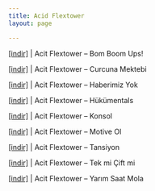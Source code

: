 ```yaml
---
title: Acid Flextower
layout: page

---
```

<a href="https://cloud.mail.ru/public/a12539b7a2f3/Acid%20Flextower%20-%20Boom%20Boom%20Ups%21" target="_blank">[indir]</a> | Acit Flextower &#8211; Bom Boom Ups!

<a href="https://cloud.mail.ru/public/aa66ceea9fc4/Acid%20Flextower%20-%20Curcuna%20Mektebi" target="_blank">[indir]</a> | Acit Flextower &#8211; Curcuna Mektebi

<a href="https://cloud.mail.ru/public/ebe0ef6f2d99/Acid%20Flextower%20-%20Haberimiz%20Yok" target="_blank">[indir]</a> | Acit Flextower &#8211; Haberimiz Yok

<a href="https://cloud.mail.ru/public/0450d60efcb6/Acid%20Flextower%20-%20Hukumentals" target="_blank">[indir]</a> | Acit Flextower &#8211; Hükümentals

<a href="https://cloud.mail.ru/public/0d6966e8896c/Acid%20Flextower%20-%20Konsol" target="_blank">[indir]</a> | Acit Flextower &#8211; Konsol

<a href="https://cloud.mail.ru/public/0425f64015bf/Acid%20Flextower%20-%20Motive%20Ol" target="_blank">[indir]</a> | Acit Flextower &#8211; Motive Ol

<a href="https://cloud.mail.ru/public/d3f2401a4f07/Acid%20Flextower%20-%20Tansiyon" target="_blank">[indir]</a> | Acit Flextower &#8211; Tansiyon

<a href="https://cloud.mail.ru/public/0cd590e69419/Acid%20Flextower%20-%20Tek%20mi%20Cift%20mi" target="_blank">[indir]</a> | Acit Flextower &#8211; Tek mi Çift mi

<a href="https://cloud.mail.ru/public/feb80f25a1e2/Acid%20Flextower%20-%20Yar%C4%B1m%20Saat%20Mola" target="_blank">[indir]</a> | Acit Flextower &#8211; Yarım Saat Mola